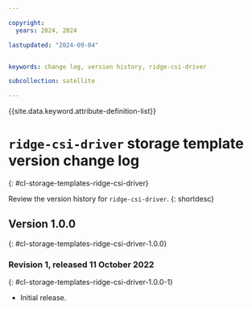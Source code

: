 ```yaml
---

copyright:
  years: 2024, 2024

lastupdated: "2024-09-04"


keywords: change log, version history, ridge-csi-driver

subcollection: satellite

---
```


{{site.data.keyword.attribute-definition-list}}

# `ridge-csi-driver` storage template version change log
{: #cl-storage-templates-ridge-csi-driver}

Review the version history for `ridge-csi-driver`.
{: shortdesc}

## Version 1.0.0
{: #cl-storage-templates-ridge-csi-driver-1.0.0}


### Revision 1, released 11 October 2022
{: #cl-storage-templates-ridge-csi-driver-1.0.0-1}

- Initial release.

